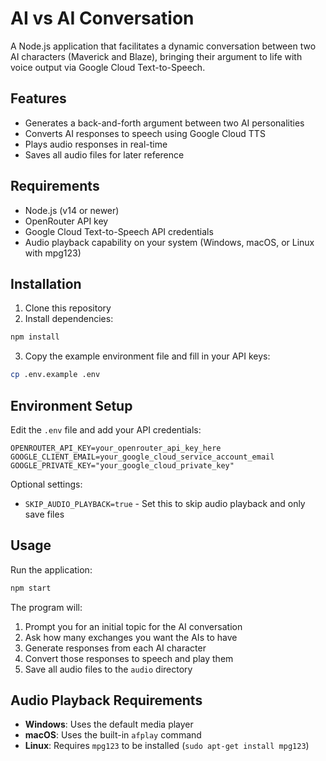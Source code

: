 # AI vs AI Conversation

A Node.js application that facilitates a dynamic conversation between two AI characters (Maverick and Blaze), bringing their argument to life with voice output via Google Cloud Text-to-Speech.

## Features

- Generates a back-and-forth argument between two AI personalities
- Converts AI responses to speech using Google Cloud TTS
- Plays audio responses in real-time
- Saves all audio files for later reference

## Requirements

- Node.js (v14 or newer)
- OpenRouter API key
- Google Cloud Text-to-Speech API credentials
- Audio playback capability on your system (Windows, macOS, or Linux with mpg123)

## Installation

1. Clone this repository
2. Install dependencies:

```bash
npm install
```

3. Copy the example environment file and fill in your API keys:

```bash
cp .env.example .env
```

## Environment Setup

Edit the `.env` file and add your API credentials:

```
OPENROUTER_API_KEY=your_openrouter_api_key_here
GOOGLE_CLIENT_EMAIL=your_google_cloud_service_account_email
GOOGLE_PRIVATE_KEY="your_google_cloud_private_key"
```

Optional settings:

- `SKIP_AUDIO_PLAYBACK=true` - Set this to skip audio playback and only save files

## Usage

Run the application:

```bash
npm start
```

The program will:

1. Prompt you for an initial topic for the AI conversation
2. Ask how many exchanges you want the AIs to have
3. Generate responses from each AI character
4. Convert those responses to speech and play them
5. Save all audio files to the `audio` directory

## Audio Playback Requirements

- **Windows**: Uses the default media player
- **macOS**: Uses the built-in `afplay` command
- **Linux**: Requires `mpg123` to be installed (`sudo apt-get install mpg123`)
